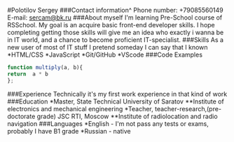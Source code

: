 #Polotilov Sergey
###Contact information^
Phone number: +79085560149
E-mail: sercam@bk.ru
###About myself
I'm learning Pre-School course of RSSchool. My goal is an acquire basic front-end developer skills. I hope completing getting those skills will give me an idea who exactly i wanna be in IT world, and a chance to become proficient IT-specialist.
###Skills
As a new user of most of IT stuff I pretend someday I can say that I known
*HTML/CSS
*JavaScript
*Git/GitHub
*VScode
###Code Examples
```javascript
function multiply(a, b){
return  a * b
};
```
###Experience
Technically it's my first work experience in that kind of work
###Education
*Master, State Technical University of Saratov
**Institute of electronics аnd mechanical engineering
*Teacher, teacher-research,(pre-doctorate grade) JSC RTI, Moscow
**Institute of radiolocation and radio navigation
###Languages
*English - I'm not pass any tests or exams, probably I have B1 grade
*Russian - native